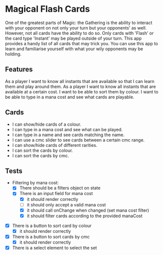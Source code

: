 # Magical Flash Cards

One of the greatest parts of Magic: the Gathering is the ability to interact with your opponent on not only your turn but your opponents' as well. However, not all cards have the ability to do so. Only cards with 'Flash' or the card type 'Instant' may be played outside of your turn.
This app provides a handy list of all cards that may trick you. You can use this app to learn and familiarise yourself with what your wily opponents may be holding.

## Features

As a player I want to know all instants that are available so that I can learn them and play around them.
As a player I want to know all instants that are available at a certain cost.
I want to be able to sort them by colour.
I want to be able to type in a mana cost and see what cards are playable.

## Cards

- I can show/hide cards of a colour.
- I can type in a mana cost and see what can be played.
- I can type in a name and see cards matching the name.
- I can use a cmc slider to see cards between a certain cmc range.
- I can show/hide cards of different rarities.
- I can sort the cards by colour.
- I can sort the cards by cmc.

## Tests

- Filtering by mana cost:
  - [x] There should be a filters object on state
  - [x] There is an input field for mana cost
    - [x] it should render correctly
    - [ ] it should only accept a valid mana cost
    - [x] it should call onChange when changed (set mana cost filter)
    - [x] it should filter cards according to the provided manaCost

- [x] There is a button to sort card by colour
  - [x] it should render correctly

- [x] There is a button to sort cards by cmc
  - [x] it should render correctly

- [x] There is a select element to select the set
